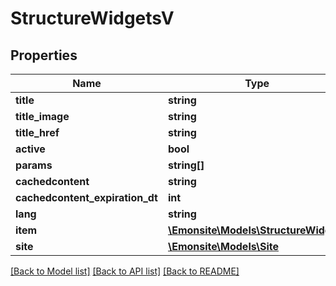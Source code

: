 # StructureWidgetsV

## Properties
Name | Type | Description | Notes
------------ | ------------- | ------------- | -------------
**title** | **string** |  | [optional] 
**title_image** | **string** |  | [optional] 
**title_href** | **string** |  | [optional] 
**active** | **bool** |  | [optional] 
**params** | **string[]** |  | [optional] 
**cachedcontent** | **string** |  | [optional] 
**cachedcontent_expiration_dt** | **int** |  | [optional] 
**lang** | **string** |  | [optional] 
**item** | [**\Emonsite\Models\StructureWidgets**](StructureWidgets.md) |  | [optional] 
**site** | [**\Emonsite\Models\Site**](Site.md) |  | [optional] 

[[Back to Model list]](../../README.md#documentation-for-models) [[Back to API list]](../../README.md#documentation-for-api-endpoints) [[Back to README]](../../README.md)

